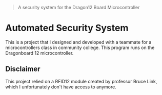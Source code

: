 > A security system for the Dragon12 Board Microcontroller

# Automated Security System

This is a project that I designed and developed with a teammate for a microcontrollers class in community college. This program runs on the Dragonboard 12 microcontroller.

## Disclaimer
This project relied on a RFID12 module created by professor Bruce Link, which I unfortunately don't have access to anymore. 
